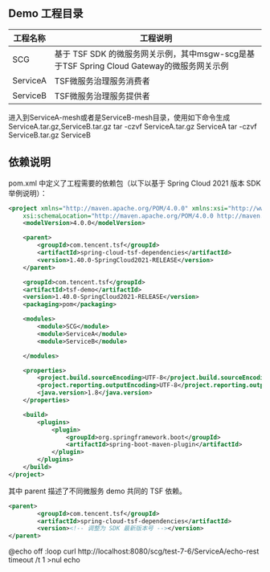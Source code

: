 ## Demo 工程目录

| 工程名称     |工程说明|
|----------|---|
| SCG      |基于 TSF SDK 的微服务网关示例，其中msgw-scg是基于TSF Spring Cloud Gateway的微服务网关示例|
| ServiceA |TSF微服务治理服务消费者|
| ServiceB |TSF微服务治理服务提供者|

进入到ServiceA-mesh或者是ServiceB-mesh目录，使用如下命令生成 ServiceA.tar.gz,ServiceB.tar.gz
tar -czvf ServiceA.tar.gz ServiceA
tar -czvf ServiceB.tar.gz ServiceB
## 依赖说明

pom.xml 中定义了工程需要的依赖包（以下以基于 Spring Cloud 2021 版本 SDK 举例说明）：

```xml
<project xmlns="http://maven.apache.org/POM/4.0.0" xmlns:xsi="http://www.w3.org/2001/XMLSchema-instance"
    xsi:schemaLocation="http://maven.apache.org/POM/4.0.0 http://maven.apache.org/xsd/maven-4.0.0.xsd">
    <modelVersion>4.0.0</modelVersion>

    <parent>
        <groupId>com.tencent.tsf</groupId>
        <artifactId>spring-cloud-tsf-dependencies</artifactId>
        <version>1.40.0-SpringCloud2021-RELEASE</version>
    </parent>

    <groupId>com.tencent.tsf</groupId>
    <artifactId>tsf-demo</artifactId>
    <version>1.40.0-SpringCloud2021-RELEASE</version>
    <packaging>pom</packaging>

	<modules>
        <module>SCG</module>
        <module>ServiceA</module>
        <module>ServiceB</module>

    </modules>

    <properties>
        <project.build.sourceEncoding>UTF-8</project.build.sourceEncoding>
        <project.reporting.outputEncoding>UTF-8</project.reporting.outputEncoding>
        <java.version>1.8</java.version>
    </properties>

    <build>
        <plugins>
            <plugin>
                <groupId>org.springframework.boot</groupId>
                <artifactId>spring-boot-maven-plugin</artifactId>
            </plugin>
        </plugins>
    </build>
</project>

```

其中 parent 描述了不同微服务 demo 共同的 TSF 依赖。

```xml
<parent>
        <groupId>com.tencent.tsf</groupId>
        <artifactId>spring-cloud-tsf-dependencies</artifactId>
        <version><!-- 调整为 SDK 最新版本号 --></version>
</parent>
```

@echo off
:loop
curl http://localhost:8080/scg/test-7-6/ServiceA/echo-rest
timeout /t 1 >nul
echo
